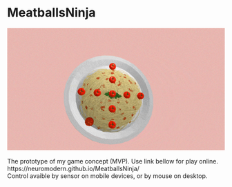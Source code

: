 # MeatballsNinja

<p align="center">
<img src="./.github/MeatballsNinja_by_neuromodern.gif">
</p>
The prototype of my game concept (MVP). Use link bellow for play online. <br>
https://neuromodern.github.io/MeatballsNinja/<br>
Control avaible by sensor on mobile devices, or by mouse on desktop.<br>

